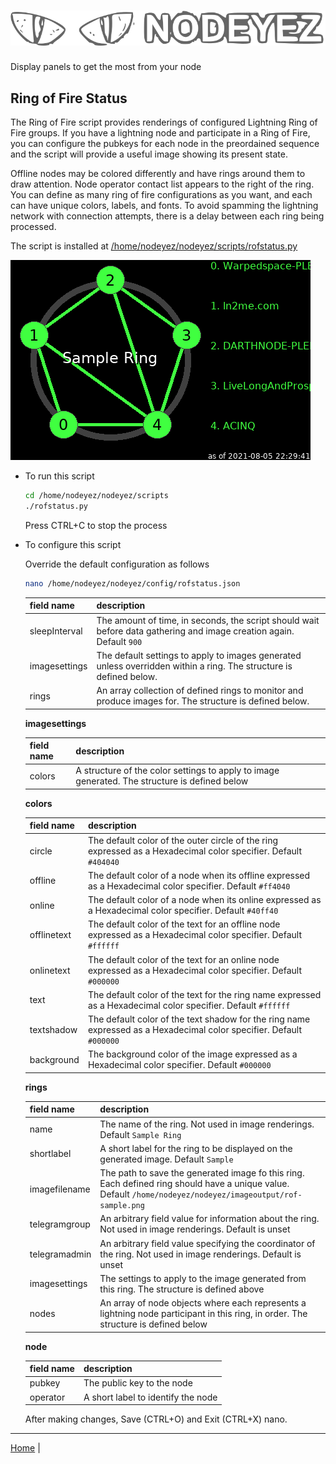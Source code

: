 # ![Nodeyez](https://raw.githubusercontent.com/vicariousdrama/nodeyez/main/images/nodeyez.svg)
Display panels to get the most from your node

## Ring of Fire Status

The Ring of Fire script provides renderings of configured Lightning Ring of Fire
groups.  If you have a lightning node and participate in a Ring of Fire, you can
configure the pubkeys for each node in the preordained sequence and the script 
will provide a useful image showing its present state.  

Offline nodes may be colored differently and have rings around them to draw 
attention.  Node operator contact list appears to the right of the ring.  You 
can define as many ring of fire configurations as you want, and each can have 
unique colors, labels, and fonts. To avoid spamming the lightning network with
connection attempts, there is a delay between each ring being processed.

The script is installed at [/home/nodeyez/nodeyez/scripts/rofstatus.py](../scripts/rofstatus.py)

![sample ring of fire rendering showing 5 nodes](../images/rof-sample.png)


* To run this script

   ```sh
   cd /home/nodeyez/nodeyez/scripts
   ./rofstatus.py
   ```

   Press CTRL+C to stop the process

* To configure this script

   Override the default configuration as follows

   ```sh
   nano /home/nodeyez/nodeyez/config/rofstatus.json
   ```

   | field name | description |
   | --- | --- |
   | sleepInterval | The amount of time, in seconds, the script should wait before data gathering and image creation again. Default `900` |
   | imagesettings | The default settings to apply to images generated unless overridden within a ring. The structure is defined below. |
   | rings | An array collection of defined rings to monitor and produce images for. The structure is defined below. |


   __imagesettings__

   | field name | description |
   | --- | --- |
   | colors | A structure of the color settings to apply to image generated. The structure is defined below |


   __colors__

   | field name | description |
   | --- | --- |
   | circle | The default color of the outer circle of the ring expressed as a Hexadecimal color specifier. Default `#404040` |
   | offline | The default color of a node when its offline expressed as a Hexadecimal color specifier. Default `#ff4040` |
   | online | The default color of a node when its online expressed as a Hexadecimal color specifier. Default `#40ff40` |
   | offlinetext | The default color of the text for an offline node expressed as a Hexadecimal color specifier. Default `#ffffff` |
   | onlinetext | The default color of the text for an online node expressed as a Hexadecimal color specifier. Default `#000000` |
   | text | The default color of the text for the ring name expressed as a Hexadecimal color specifier. Default `#ffffff` |
   | textshadow | The default color of the text shadow for the ring name expressed as a Hexadecimal color specifier. Default `#000000` |
   | background | The background color of the image expressed as a Hexadecimal color specifier. Default `#000000` |


   __rings__

   | field name | description |
   | --- | --- |
   | name | The name of the ring. Not used in image renderings. Default `Sample Ring` |
   | shortlabel | A short label for the ring to be displayed on the generated image. Default `Sample` |
   | imagefilename | The path to save the generated image fo this ring.  Each defined ring should have a unique value. Default `/home/nodeyez/nodeyez/imageoutput/rof-sample.png` |
   | telegramgroup | An arbitrary field value for information about the ring.  Not used in image renderings. Default is unset |
   | telegramadmin | An arbitrary field value specifying the coordinator of the ring. Not used in image renderings. Default is unset |
   | imagesettings | The settings to apply to the image generated from this ring. The structure is defined above |
   | nodes | An array of node objects where each represents a lightning node participant in this ring, in order. The structure is defined below |


   __node__

   | field name | description |
   | --- | --- |
   | pubkey | The public key to the node |
   | operator | A short label to identify the node |


   After making changes, Save (CTRL+O) and Exit (CTRL+X) nano.


---

[Home](../README.md) | 

